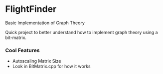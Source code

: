 # FlightFinder #
Basic Implementation of Graph Theory

Quick project to better understand how to implement graph theory using a bit-matrix.

### Cool Features ###

- Autoscaling Matrix Size
- Look in BitMatrix.cpp for how it works
